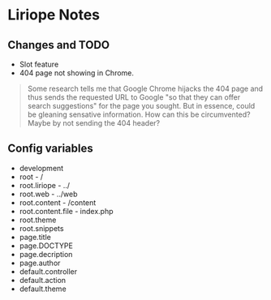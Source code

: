 Liriope Notes
=============

Changes and TODO
----------------

* Slot feature
* 404 page not showing in Chrome.
> Some research tells me that Google Chrome hijacks the 404 page and thus sends the requested URL to Google "so that they can offer search suggestions" for the page you sought. But in essence, could be gleaning sensative information.
> How can this be circumvented? Maybe by not sending the 404 header?

Config variables
----------------

* development
* root              - /
* root.liriope      - ../
* root.web          - ../web
* root.content      - /content
* root.content.file - index.php
* root.theme
* root.snippets
* page.title
* page.DOCTYPE
* page.decription
* page.author
* default.controller
* default.action
* default.theme
